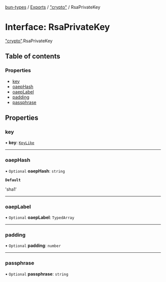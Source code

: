 [bun-types](https://github.com/oven-sh/bun-types/blob/master/api-docs/README.md) / [Exports](https://github.com/oven-sh/bun-types/blob/master/api-docs/modules.md) / ["crypto"](https://github.com/oven-sh/bun-types/blob/master/api-docs/modules/crypto_.md) / RsaPrivateKey

# Interface: RsaPrivateKey

["crypto"](https://github.com/oven-sh/bun-types/blob/master/api-docs/modules/crypto_.md).RsaPrivateKey

## Table of contents

### Properties

- [key](https://github.com/oven-sh/bun-types/blob/master/api-docs/interfaces/crypto_.RsaPrivateKey.md#key)
- [oaepHash](https://github.com/oven-sh/bun-types/blob/master/api-docs/interfaces/crypto_.RsaPrivateKey.md#oaephash)
- [oaepLabel](https://github.com/oven-sh/bun-types/blob/master/api-docs/interfaces/crypto_.RsaPrivateKey.md#oaeplabel)
- [padding](https://github.com/oven-sh/bun-types/blob/master/api-docs/interfaces/crypto_.RsaPrivateKey.md#padding)
- [passphrase](https://github.com/oven-sh/bun-types/blob/master/api-docs/interfaces/crypto_.RsaPrivateKey.md#passphrase)

## Properties

### key

• **key**: [`KeyLike`](https://github.com/oven-sh/bun-types/blob/master/api-docs/modules/crypto_.md#keylike)

___

### oaepHash

• `Optional` **oaepHash**: `string`

**`Default`**

'sha1'

___

### oaepLabel

• `Optional` **oaepLabel**: `TypedArray`

___

### padding

• `Optional` **padding**: `number`

___

### passphrase

• `Optional` **passphrase**: `string`
